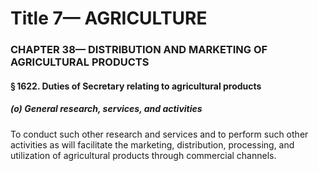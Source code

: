 
# Title 7— AGRICULTURE
### CHAPTER 38— DISTRIBUTION AND MARKETING OF AGRICULTURAL PRODUCTS
#### § 1622. Duties of Secretary relating to agricultural products
##### (o) General research, services, and activities

To conduct such other research and services and to perform such other activities as will facilitate the marketing, distribution, processing, and utilization of agricultural products through commercial channels.
